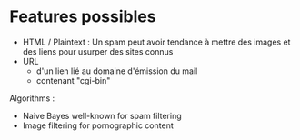 # Features possibles

- HTML / Plaintext : Un spam peut avoir tendance à mettre des images et des liens pour usurper des sites connus
- URL
  - d'un lien lié au domaine d'émission du mail
  - contenant "cgi-bin"


Algorithms :
- Naive Bayes well-known for spam filtering
- Image filtering for pornographic content
